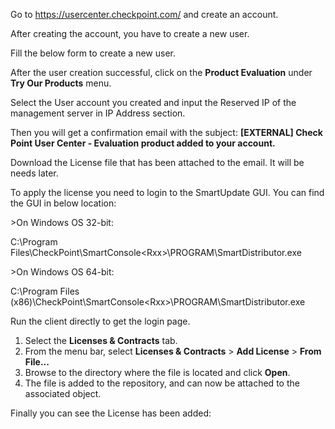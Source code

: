 ﻿Go to <https://usercenter.checkpoint.com/> and create an account.

After creating the account, you have to create a new user.

Fill the below form to create a new user.

After the user creation successful, click on the **Product Evaluation** under **Try Our Products** menu.


Select the User account you created and input the Reserved IP of the management server in IP Address section.

Then you will get a confirmation email with the subject: **[EXTERNAL] Check Point User Center - Evaluation product added to your account.** 

Download the License file that has been attached to the email. It will be needs later.

To apply the license you need to login to the SmartUpdate GUI. You can find the GUI in below location:

\>On Windows OS 32-bit:

C:\Program Files\CheckPoint\SmartConsole\<Rxx>\PROGRAM\SmartDistributor.exe

\>On Windows OS 64-bit:

C:\Program Files (x86)\CheckPoint\SmartConsole\<Rxx>\PROGRAM\SmartDistributor.exe

Run the client directly to get the login page.

1. Select the **Licenses & Contracts** tab.
1. From the menu bar, select **Licenses & Contracts** > **Add License** > **From File...**
1. Browse to the directory where the file is located and click **Open**.
1. The file is added to the repository, and can now be attached to the associated object.

Finally you can see the License has been added:

